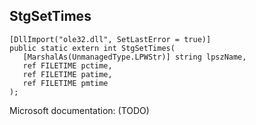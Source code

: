 ## StgSetTimes

```
[DllImport("ole32.dll", SetLastError = true)]
public static extern int StgSetTimes(
   [MarshalAs(UnmanagedType.LPWStr)] string lpszName,
   ref FILETIME pctime,
   ref FILETIME patime,
   ref FILETIME pmtime
);
```

Microsoft documentation: (TODO)
